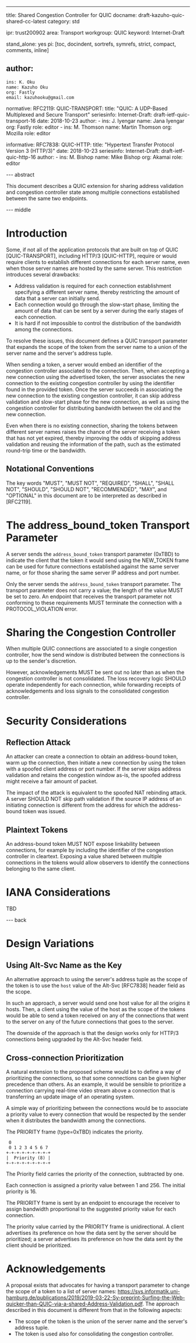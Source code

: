 ---
title: Shared Congestion Controller for QUIC
docname: draft-kazuho-quic-shared-cc-latest
category: std

ipr: trust200902
area: Transport
workgroup: QUIC
keyword: Internet-Draft

stand_alone: yes
pi: [toc, docindent, sortrefs, symrefs, strict, compact, comments, inline]

author:
  -
    ins: K. Oku
    name: Kazuho Oku
    org: Fastly
    email: kazuhooku@gmail.com

normative:
  RFC2119:
  QUIC-TRANSPORT:
    title: "QUIC: A UDP-Based Multiplexed and Secure Transport"
    seriesinfo:
      Internet-Draft: draft-ietf-quic-transport-16
    date: 2018-10-23
    author:
      -
        ins: J. Iyengar
        name: Jana Iyengar
        org: Fastly
        role: editor
      -
        ins: M. Thomson
        name: Martin Thomson
        org: Mozilla
        role: editor

informative:
  RFC7838:
  QUIC-HTTP:
    title: "Hypertext Transfer Protocol Version 3 (HTTP/3)"
    date: 2018-10-23
    seriesinfo:
      Internet-Draft: draft-ietf-quic-http-16
    author:
      -
        ins: M. Bishop
        name: Mike Bishop
        org: Akamai
        role: editor

--- abstract

This document describes a QUIC extension for sharing address validation and
congestion controller state among multiple connections established between the
same two endpoints.

--- middle

# Introduction

Some, if not all of the application protocols that are built on top of QUIC
[QUIC-TRANSPORT], including HTTP/3 [QUIC-HTTP], require or would require
clients to establish different connections for each server name, even when those
server names are hosted by the same server.  This restriction introduces several
drawbacks:

* Address validation is required for each connection establishment specifying a
  different server name, thereby restricting the amount of data that a server
  can initially send.
* Each connection would go through the slow-start phase, limiting the amount of
  data that can be sent by a server during the early stages of each connection.
* It is hard if not impossible to control the distribution of the bandwidth
  among the connections.

To resolve these issues, this document defines a QUIC transport parameter that
expands the scope of the token from the server name to a union of the server
name and the server's address tuple.

When sending a token, a server would embed an identifier of the congestion
controller associated to the connection.  Then, when accepting a new connection
using the advertised token, the server associates the new connection to the
existing congestion controller by using the identifier found in the provided
token.  Once the server succeeds in associating the new connection to the
existing congestion controller, it can skip address validation and slow-start
phase for the new connection, as well as using the congestion controller for
distributing bandwidth between the old and the new connection.

Even when there is no existing connection, sharing the tokens between different
server names raises the chance of the server receiving a token that has not yet
expired, thereby improving the odds of skipping address validation and reusing
the information of the path, such as the estimated round-trip time or the
bandwidth.

## Notational Conventions

The key words "MUST", "MUST NOT", "REQUIRED", "SHALL", "SHALL NOT", "SHOULD",
"SHOULD NOT", "RECOMMENDED", "MAY", and "OPTIONAL" in this document are to be
interpreted as described in [RFC2119].

# The address_bound_token Transport Parameter

A server sends the `address_bound_token` transport parameter (0xTBD) to
indicate the client that the token it would send using the NEW_TOKEN frame can
be used for future connections established against the same server name, or for
those sharing the same server IP address and port number.

Only the server sends the `address_bound_token` transport parameter.  The
transport parameter does not carry a value; the length of the value MUST be set
to zero.  An endpoint that receives the transport parameter not conforming to
these requirements MUST terminate the connection with a PROTOCOL_VIOLATION
error.

# Sharing the Congestion Controller

When multiple QUIC connections are associated to a single congestion controller,
how the send window is distributed between the connections is up to the sender's
discretion.

However, acknowledgements MUST be sent out no later than as when the congestion
controller is not consolidated.  The loss recovery logic SHOULD operate
independently for each connection, while forwarding receipts of acknowledgements
and loss signals to the consolidated congestion controller.

# Security Considerations

## Reflection Attack

An attacker can create a connection to obtain an address-bound token, warm up
the connection, then initiate a new connection by using the token with a
spoofed client address or port number.  If the server skips address validation
and retains the congestion window as-is, the spoofed address might receive a
fair amount of packet.

The impact of the attack is equivalent to the spoofed NAT rebinding attack.  A
server SHOULD NOT skip path validation if the source IP address of an initiating
connection is different from the address for which the address-bound token was
issued.

## Plaintext Tokens

An address-bound token MUST NOT expose linkability between connections, for
example by including the identifier of the congestion controller in cleartext.
Exposing a value shared between multiple connections in the tokens would allow
observers to identify the connections belonging to the same client.

# IANA Considerations

TBD

--- back

# Design Variations

## Using Alt-Svc Name as the Key

An alternative approach to using the server's address tuple as the scope of the
token is to use the `host` value of the Alt-Svc [RFC7838] header field as the
scope.

In such an approach, a server would send one host value for all the origins it
hosts.  Then, a client using the value of the host as the scope of the tokens
 would be able to send a token received on any of the connections that went to
the server on any of the future connections that goes to the server.

The downside of the approach is that the design works only for HTTP/3
connections being upgraded by the Alt-Svc header field.

## Cross-connection Prioritization

A natural extension to the proposed scheme would be to define a way of
prioritizing the connections, so that some connections can be given higher
precedence than others.  As an example, it would be sensible to prioritize a
connection carrying real-time video stream above a connection that is
transferring an update image of an operating system.

A simple way of prioritizing between the connections would be to associate a
priority value to every connection that would be respected by the sender when
it distributes the bandwidth among the connections.

The PRIORITY frame (type=0xTBD) indicates the priority.

~~~
 0
 0 1 2 3 4 5 6 7
+-+-+-+-+-+-+-+-+
|  Priority (8) |
+-+-+-+-+-+-+-+-+
~~~

The Priority field carries the priority of the connection, subtracted by one.

Each connection is assigned a priority value between 1 and 256.  The initial
priority is 16.

The PRIORITY frame is sent by an endpoint to encourage the receiver to assign
bandwidth proportional to the suggested priority value for each connection.

The priority value carried by the PRIORITY frame is unidirectional.  A client
advertises its preference on how the data sent by the server should be
prioritized; a server advertises its preference on how the data sent by the
client should be prioritized.

# Acknowledgements

A proposal exists that advocates for having a transport parameter to change the
scope of a token to a list of server names: <https://svs.informatik.uni-hamburg.de/publications/2019/2019-03-22-Sy-preprint-Surfing-the-Web-quicker-than-QUIC-via-a-shared-Address-Validation.pdf>.
The approach described in this document is different from that in the following
aspects:

* The scope of the token is the union of the server name and the server's
  address tuple.
* The token is used also for consolidating the congestion controller.
